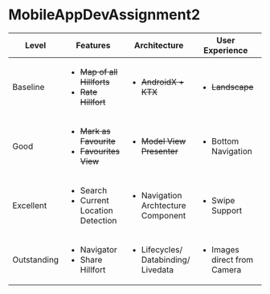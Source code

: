 # MobileAppDevAssignment2

| Level | Features | Architecture | User Experience | Persistence | Git |
| ----- | -------- | ------------ | --------------- | ----------- | --- |
| Baseline | <ul><li>~~Map of all Hillforts~~</li><li>~~Rate Hillfort~~</li></ul> | <ul><li>~~AndroidX + KTX~~</li></ul> | <ul><li>~~Landscape~~</li></ul> | <ul><li>Local Database (Room/ Sqlite)</li></ul> | <ul><li>Develop branch</li></ul> |
| Good | <ul><li>~~Mark as Favourite~~</li><li>~~Favourites View~~</li></ul> | <ul><li>~~Model View Presenter~~</li></ul> | <ul><li>Bottom Navigation</li></ul> | <ul><li>Firebase Authentication</li></ul> | <ul><li>Feature Branch</li></ul> |
| Excellent | <ul><li>Search</li><li>Current Location Detection</li></ul> | <ul><li>Navigation Archtecture Component</li></ul> | <ul><li>Swipe Support</li></ul> | <ul><li>Firebase DB (Images Locally)</li></ul> | <ul><li>Release Branch</li></ul> |
| Outstanding | <ul><li>Navigator</li><li>Share Hillfort</li></ul> | <ul><li>Lifecycles/ Databinding/ Livedata</li></ul> | <ul><li>Images direct from Camera</li></ul> | <ul><li>Firebase db + images</li></ul> | <ul><li>Hotfix branch</li></ul>
